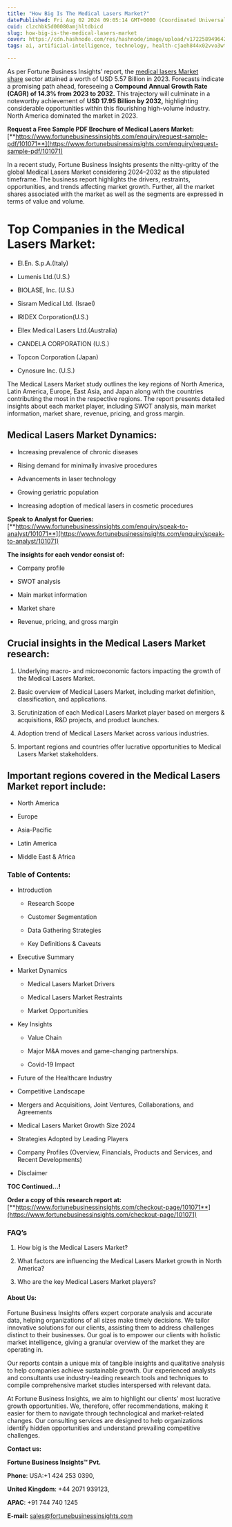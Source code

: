 ```yaml
---
title: "How Big Is The Medical Lasers Market?"
datePublished: Fri Aug 02 2024 09:05:14 GMT+0000 (Coordinated Universal Time)
cuid: clzchbk5d00080amjhltdbicd
slug: how-big-is-the-medical-lasers-market
cover: https://cdn.hashnode.com/res/hashnode/image/upload/v1722589496428/38764f82-12c1-4b6b-8b5c-bfab55084661.png
tags: ai, artificial-intelligence, technology, health-cjaeh844x02vvo3wtj5r2s75q, healthcare

---
```


As per Fortune Business Insights’ report, the [medical lasers Market share](https://www.fortunebusinessinsights.com/industry-reports/medical-lasers-market-101071) sector attained a worth of USD 5.57 Billion in 2023. Forecasts indicate a promising path ahead, foreseeing a **Compound Annual Growth Rate (CAGR) of 14.3% from 2023 to 2032.** This trajectory will culminate in a noteworthy achievement of **USD 17.95 Billion by 2032,** highlighting considerable opportunities within this flourishing high-volume industry. North America dominated the market in 2023.

**Request a Free Sample PDF Brochure of Medical Lasers Market:** [**https://www.fortunebusinessinsights.com/enquiry/request-sample-pdf/101071**](https://www.fortunebusinessinsights.com/enquiry/request-sample-pdf/101071)

In a recent study, Fortune Business Insights presents the nitty-gritty of the global Medical Lasers Market considering 2024–2032 as the stipulated timeframe. The business report highlights the drivers, restraints, opportunities, and trends affecting market growth. Further, all the market shares associated with the market as well as the segments are expressed in terms of value and volume.

# **Top Companies in the Medical Lasers Market:**

* El.En. S.p.A.(Italy)
    
* Lumenis Ltd.(U.S.)
    
* BIOLASE, Inc. (U.S.)
    
* Sisram Medical Ltd. (Israel)
    
* IRIDEX Corporation(U.S.)
    
* Ellex Medical Lasers Ltd.(Australia)
    
* CANDELA CORPORATION (U.S.)
    
* Topcon Corporation (Japan)
    
* Cynosure Inc. (U.S.)
    

The Medical Lasers Market study outlines the key regions of North America, Latin America, Europe, East Asia, and Japan along with the countries contributing the most in the respective regions. The report presents detailed insights about each market player, including SWOT analysis, main market information, market share, revenue, pricing, and gross margin.

## Medical Lasers Market **Dynamics**:

* Increasing prevalence of chronic diseases
    
* Rising demand for minimally invasive procedures
    
* Advancements in laser technology
    
* Growing geriatric population
    
* Increasing adoption of medical lasers in cosmetic procedures
    

**Speak to Analyst for Queries:** [**https://www.fortunebusinessinsights.com/enquiry/speak-to-analyst/101071**](https://www.fortunebusinessinsights.com/enquiry/speak-to-analyst/101071)

**The insights for each vendor consist of:**

* Company profile
    
* SWOT analysis
    
* Main market information
    
* Market share
    
* Revenue, pricing, and gross margin
    

## **Crucial insights in the Medical Lasers Market research:**

1. Underlying macro- and microeconomic factors impacting the growth of the Medical Lasers Market.
    
2. Basic overview of Medical Lasers Market, including market definition, classification, and applications.
    
3. Scrutinization of each Medical Lasers Market player based on mergers & acquisitions, R&D projects, and product launches.
    
4. Adoption trend of Medical Lasers Market across various industries.
    
5. Important regions and countries offer lucrative opportunities to Medical Lasers Market stakeholders.
    

## **Important regions covered in the Medical Lasers Market report include:**

* North America
    
* Europe
    
* Asia-Pacific
    
* Latin America
    
* Middle East & Africa
    

### **Table of Contents:**

* Introduction
    
    * Research Scope
        
    * Customer Segmentation
        
    * Data Gathering Strategies
        
    * Key Definitions & Caveats
        
* Executive Summary
    
* Market Dynamics
    
    * Medical Lasers Market Drivers
        
    * Medical Lasers Market Restraints
        
    * Market Opportunities
        
* Key Insights
    
    * Value Chain
        
    * Major M&A moves and game-changing partnerships.
        
    * Covid-19 Impact
        
* Future of the Healthcare Industry
    
* Competitive Landscape
    
* Mergers and Acquisitions, Joint Ventures, Collaborations, and Agreements
    
* Medical Lasers Market Growth Size 2024
    
* Strategies Adopted by Leading Players
    
* Company Profiles (Overview, Financials, Products and Services, and Recent Developments)
    
* Disclaimer
    

**TOC Continued…!**

**Order a copy of this research report at:** [**https://www.fortunebusinessinsights.com/checkout-page/101071**](https://www.fortunebusinessinsights.com/checkout-page/101071)

### **FAQ’s**

1. How big is the Medical Lasers Market?
    
2. What factors are influencing the Medical Lasers Market growth in North America?
    
3. Who are the key Medical Lasers Market players?
    

#### **About Us:**

Fortune Business Insights offers expert corporate analysis and accurate data, helping organizations of all sizes make timely decisions. We tailor innovative solutions for our clients, assisting them to address challenges distinct to their businesses. Our goal is to empower our clients with holistic market intelligence, giving a granular overview of the market they are operating in.

Our reports contain a unique mix of tangible insights and qualitative analysis to help companies achieve sustainable growth. Our experienced analysts and consultants use industry-leading research tools and techniques to compile comprehensive market studies interspersed with relevant data.

At Fortune Business Insights, we aim to highlight our clients' most lucrative growth opportunities. We, therefore, offer recommendations, making it easier for them to navigate through technological and market-related changes. Our consulting services are designed to help organizations identify hidden opportunities and understand prevailing competitive challenges.

**Contact us:**

**Fortune Business Insights™ Pvt.**

**Phone**: USA:+1 424 253 0390,

**United Kingdom**: +44 2071 939123,

**APAC**: +91 744 740 1245

**E-mail:** [sales@fortunebusinessinsights.com](mailto:sales@fortunebusinessinsights.com)